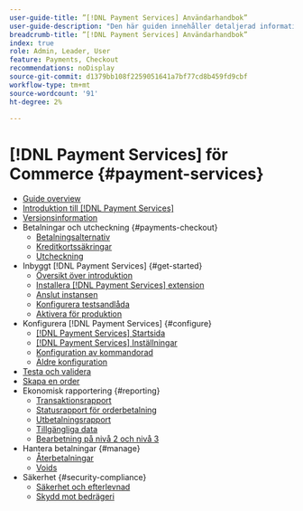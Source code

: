 ```yaml
---
user-guide-title: ”[!DNL Payment Services] Användarhandbok”
user-guide-description: "Den här guiden innehåller detaljerad information om installation och konfigurering [!DNL Payment Services] för [!DNL Adobe Commerce] eller [!DNL Magento Open Source] store."
breadcrumb-title: ”[!DNL Payment Services] Användarhandbok”
index: true
role: Admin, Leader, User
feature: Payments, Checkout
recommendations: noDisplay
source-git-commit: d1379bb108f2259051641a7bf77cd8b459fd9cbf
workflow-type: tm+mt
source-wordcount: '91'
ht-degree: 2%

---
```



# [!DNL Payment Services] för Commerce {#payment-services}

- [Guide overview](guide-overview.md)
- [Introduktion till [!DNL Payment Services]](overview.md)
- [Versionsinformation](release-notes.md)
- Betalningar och utcheckning {#payments-checkout}
   - [Betalningsalternativ](payments-options.md)
   - [Kreditkortssäkringar](vaulting.md)
   - [Utcheckning](checkout.md)
- Inbyggt [!DNL Payment Services] {#get-started}
   - [Översikt över introduktion](onboard.md)
   - [Installera [!DNL Payment Services] extension](install.md)
   - [Anslut instansen](connect.md)
   - [Konfigurera testsandlåda](sandbox.md)
   - [Aktivera för produktion](production.md)
- Konfigurera [!DNL Payment Services] {#configure}
   - [[!DNL Payment Services] Startsida](payments-home.md)
   - [[!DNL Payment Services] Inställningar](settings.md)
   - [Konfiguration av kommandorad](configure-cli.md)
   - [Äldre konfiguration](configure-admin.md)
- [Testa och validera](test-validate.md)
- [Skapa en order](create-order.md)
- Ekonomisk rapportering {#reporting}
   - [Transaktionsrapport](transactions.md)
   - [Statusrapport för orderbetalning](order-payment-status.md)
   - [Utbetalningsrapport](payouts.md)
   - [Tillgängliga data](data.md)
   - [Bearbetning på nivå 2 och nivå 3](levels-card-payment-transactions.md)
- Hantera betalningar {#manage}
   - [Återbetalningar](refunds.md)
   - [Voids](voids.md)
- Säkerhet {#security-compliance}
   - [Säkerhet och efterlevnad](security.md)
   - [Skydd mot bedrägeri](fraud-protection.md)
